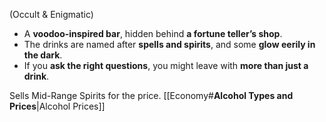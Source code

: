 (Occult & Enigmatic)
- A **voodoo-inspired bar**, hidden behind **a fortune teller’s shop**.
- The drinks are named after **spells and spirits**, and some **glow eerily in the dark**.
- If you **ask the right questions**, you might leave with **more than just a drink**.

Sells Mid-Range Spirits for the price.
[[Economy#**Alcohol Types and Prices**|Alcohol Prices]]